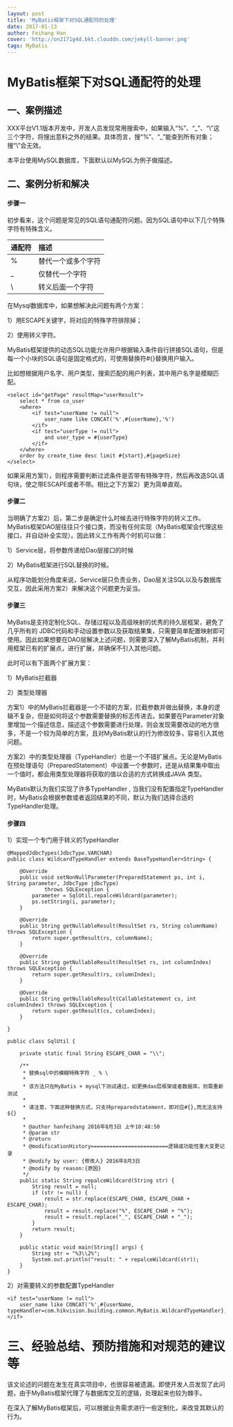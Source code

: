```yaml
---
layout: post
title: 'MyBatis框架下对SQL通配符的处理'
date: 2017-01-13
author: Feihang Han
cover: 'http://on2171g4d.bkt.clouddn.com/jekyll-banner.png'
tags: MyBatis
---
```


# MyBatis框架下对SQL通配符的处理

## 一、案例描述

XXX平台V1.1版本开发中，开发人员发现常用搜索中，如果输入“%”、“\_”、“\”这三个字符，将搜出意料之外的结果。具体而言，搜“%”、“\_”能查到所有对象；搜“\”会无效。

本平台使用MySQL数据库，下面默认以MySQL为例子做描述。

## 二、案例分析和解决

#### 步骤一

初步看来，这个问题是常见的SQL语句通配符问题。因为SQL语句中以下几个特殊字符有特殊含义。

| 通配符 | 描述 |
| :--- | :--- |
| % | 替代一个或多个字符 |
| \_ | 仅替代一个字符 |
| \ | 转义后面一个字符 |

在Mysql数据库中，如果想解决此问题有两个方案：

1）用ESCAPE关键字，将对应的特殊字符排除掉；

2）使用转义字符。

MyBatis框架提供的动态SQL功能允许用户根据输入条件自行拼接SQL语句，但是每一个小块的SQL语句是固定格式的，可使用替换符\#{}替换用户输入。

比如想根据用户名字、用户类型，搜索匹配的用户列表，其中用户名字是模糊匹配。

```
<select id="getPage" resultMap="userResult">
    select * from co_user
    <where>
        <if test="userName != null">
            user_name like CONCAT('%',#{userName},'%')
        </if>
        <if test="userType != null">
            and user_type = #{userType}
        </if>
    </where>
    order by create_time desc limit #{start},#{pageSize}
</select>
```

如果采用方案1），则程序需要判断过滤条件是否带有特殊字符，然后再改造SQL语句块，使之带ESCAPE或者不带。相比之下方案2）更为简单直观。

#### 步骤二

当明确了方案2）后，第二步是确定什么时候去进行特殊字符的转义工作。MyBatis框架DAO层往往只个接口类，而没有任何实现（MyBatis框架会代理这些接口，并自动补全实现）。因此转义工作有两个时机可以做：

1）Service层，将参数传递给Dao层接口的时候

2）MyBatis框架进行SQL替换的时候。

从程序功能划分角度来说，Service层只负责业务，Dao层关注SQL以及与数据库交互，因此采用方案2）来解决这个问题更为妥当。

#### 步骤三

MyBatis是支持定制化SQL、存储过程以及高级映射的优秀的持久层框架，避免了几乎所有的 JDBC代码和手动设置参数以及获取结果集，只需要简单配置映射即可使用。因此如果想要在DAO层解决上述问题，则需要深入了解MyBatis机制，并利用框架已有的扩展点，进行扩展，并确保不引入其他问题。

此时可以有下面两个扩展方案：

1）MyBatis拦截器

2）类型处理器

方案1）中的MyBatis拦截器是一个不错的方案，拦截参数并做出替换，本身的逻辑不复杂，但是如何将这个参数需要替换的标志传进去。如果要在Parameter对象里增加一个描述信息，描述这个参数需要进行处理，则会发现需要改动的地方很多，不是一个较为简单的方案，且对MyBatis默认的行为修改较多，容易引入其他问题。

方案2）中的类型处理器（TypeHandler）也是一个不错扩展点。无论是MyBatis在预处理语句（PreparedStatement）中设置一个参数时，还是从结果集中取出一个值时，都会用类型处理器将获取的值以合适的方式转换成JAVA 类型。

MyBatis默认为我们实现了许多TypeHandler , 当我们没有配置指定TypeHandler时，MyBatis会根据参数或者返回结果的不同，默认为我们选择合适的TypeHandler处理。

#### 步骤四

1）实现一个专门用于转义的TypeHandler

```
@MappedJdbcTypes(JdbcType.VARCHAR)
public class WildcardTypeHandler extends BaseTypeHandler<String> {

    @Override
    public void setNonNullParameter(PreparedStatement ps, int i, String parameter, JdbcType jdbcType)
            throws SQLException {
        parameter = SqlUtil.repalceWildcard(parameter);
        ps.setString(i, parameter);
    }

    @Override
    public String getNullableResult(ResultSet rs, String columnName) throws SQLException {
        return super.getResult(rs, columnName);
    }

    @Override
    public String getNullableResult(ResultSet rs, int columnIndex) throws SQLException {
        return super.getResult(rs, columnIndex);
    }

    @Override
    public String getNullableResult(CallableStatement cs, int columnIndex) throws SQLException {
        return super.getResult(cs, columnIndex);
    }

}
```

```
public class SqlUtil {

    private static final String ESCAPE_CHAR = "\\";

    /**
     * 替换sql中的模糊特殊字符 _ % \
     * 
     * 该方法只在MyBatis + mysql下测试通过，如更换dao层框架或者数据库，则需重新测试
     * 
     * 请注意，下面这种替换方式，只支持preparedstatement，即对应#{},而无法支持${}
     * 
     * @author hanfeihang 2016年8月3日 上午10:48:50
     * @param str
     * @return
     * @modificationHistory=========================逻辑或功能性重大变更记录
     * @modify by user: {修改人} 2016年8月3日
     * @modify by reason:{原因}
     */
    public static String repalceWildcard(String str) {
        String result = null;
        if (str != null) {
            result = str.replace(ESCAPE_CHAR, ESCAPE_CHAR + ESCAPE_CHAR);
            result = result.replace("%", ESCAPE_CHAR + "%");
            result = result.replace("_", ESCAPE_CHAR + "_");
        }
        return result;
    }

    public static void main(String[] args) {
        String str = "%3\\2%";
        System.out.println("result: " + repalceWildcard(str));
    }
}
```

2）对需要转义的参数配置TypeHandler

```
<if test="userName != null">
    user_name like CONCAT('%',#{userName, typeHandler=com.hikvision.building.common.MyBatis.WildcardTypeHandler},'%')
</if>
```

# 三、经验总结、预防措施和对规范的建议等

该文论述的问题在发生在真实项目中，也很容易被遗漏。即使开发人员发现了此问题，由于MyBatis框架代理了与数据库交互的逻辑，处理起来也较为棘手。

在深入了解MyBatis框架后，可以根据业务需求进行一些定制化，来改变其默认的行为。



